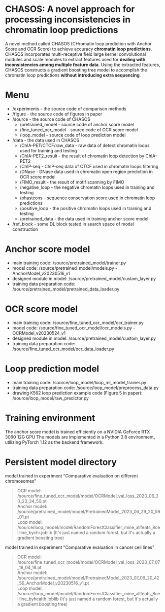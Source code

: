 CHASOS: A novel approach for processing inconsistencies in chromatin loop predictions
===
A novel method called CHASOS (CHromatin loop prediction with Anchor Score and OCR Score) to achieve accuracy **chromatin loop predictions**. CHASOS incorporates multi-receptive field large kernel convolutional modules and scale modules to extract features used for **dealing with inconsistencies among multiple feature data**. Using the extracted features, CHASOS constructs a gradient boosting tree model to accomplish the chromatin loop predictions **without introducing extra sequencing**.

# Menu
* /experiments - the source code of comparison methods
* /figure - the source code of figures in paper
* /source - the source code of CHASOS
  - /pretrained_model - source code of anchor score model
  - /fine_tuned_ocr_model - source code of OCR score model
  - /loop_model - source code of loop prediction model
* /data - the data used in CHASOS
  * /ChIA-PET/CTCF/raw_data - raw data of detect chromatin loops used for training and testing
  * /ChIA-PET2_result - the result of chromatin loop detection by ChIA-PET2
  * /ChIP-seq - ChIP-seq data of CTCF used in chromatin loops filtering
  * /DNase - DNase data used in chromatin open region prediction in OCR score model
  * /FIMO_result - the result of motif scanning by FIMO
  * /negative_loop - the negative chromatin loops used in training and testing
  * /phastcons - sequence conservation score used in chromatin loop predictions
  * /positive_loop - the positive chromatin loops used in training and testing
  * /pretrained_data - the data used in training anchor score model
* /ref_block - some DL block tested in search space of model construction

# Anchor score model
* main training code: /source/pretrained_model/trainer.py
* model code: /source/pretrained_model/models.py - AnchorModel_v20230516_v1
* designed module in model: /source/pretrained_model/custom_layer.py
* training data preparation code: /source/pretrained_model/pretrained_data_loader.py

# OCR score model
* main training code: /source/fine_tuned_ocr_model/ocr_trainer.py
* model code: /source/fine_tuned_ocr_model/ocr_models.py - OCRModel_v20230524_v1
* designed module in model: /source/pretrained_model/custom_layer.py
* training data preparation code: /source/fine_tuned_ocr_model/ocr_data_loader.py

# Loop prediction model
* main training code: /source/loop_model/loop_ml_model_trainer.py
* training data preparation code: /source/loop_model/preprocess_data.py
* drawing K562 loop prediction example code (Figure 5 in paper): /source/loop_model/raw_predictor.py

# Training environment
The anchor score model is trained efficiently on a NVIDIA GeForce RTX 3060 12G GPU
The models are implemented in a Python 3.8 environment, utilizing PyTorch 1.12 as the backend framework.

# Persistent model directory
model trained in experiment "Comparative evaluation on different chromosomes"
> OCR model: /source/fine_tuned_ocr_model/model/OCRModel_val_loss_2023_06_30_23_34_50.pt  
Anchor model: /source/pretrained_model/model/PretrainedModel_2023_06_29_20_59_01.pt  
Loop model: /source/loop_model/model/RandomForestClassifier_mine_allfeats_8cellline_bychr.joblib (It's just named a random forest, but it's actually a gradient boosting tree)

model trained in experiment "Comparative evaluation in cancer cell lines"
> OCR model: /source/fine_tuned_ocr_model/model/OCRModel_val_loss_2023_07_07_19_04_18.pt  
Anchor model: /source/pretrained_model/model/PretrainedModel_2023_07_06_20_42_59_AnchorModel_v20230516_v1.pt  
Loop model: /source/loop_model/model/RandomForestClassifier_mine_allfeats_8cellline_byhealth.joblib (It's just named a random forest, but it's actually a gradient boosting tree)


